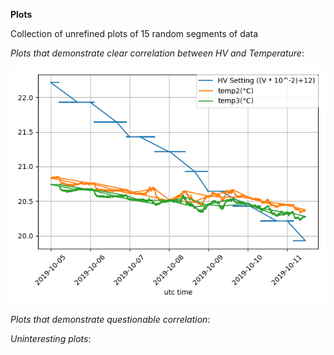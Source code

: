 **Plots**

Collection of unrefined plots of 15 random segments of data

*Plots that demonstrate clear correlation between HV and Temperature*:

![2597-2615](https://github.com/EdgarMao/DavidStuartLab/blob/master/MilliQan_Temperature-HV_Plotting/Plots/2597-2615.png)

*Plots that demonstrate questionable correlation*:

*Uninteresting plots*:
